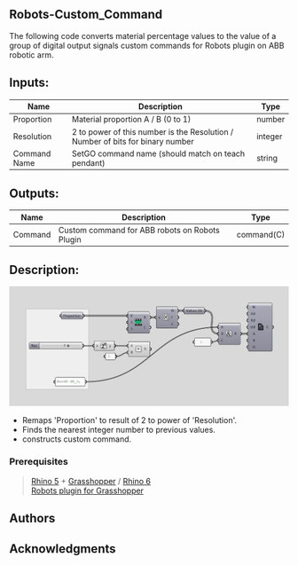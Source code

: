 ## Robots-Custom_Command

The following code converts material percentage values to the value of a group of digital output signals custom commands for Robots plugin on ABB robotic arm.

## Inputs:

| Name          |Description     | Type  |
| ------------- | -------------- | ----- |
| Proportion    | Material proportion A / B (0 to 1) | number |
| Resolution    | 2 to power of this number is the Resolution / Number of bits for binary number | integer |
| Command Name | SetGO command name (should match on teach pendant) | string |

## Outputs:

| Name          |Description     | Type  |
| ------------- | -------------- | ----- |
| Command  | Custom command for ABB robots on Robots Plugin | command(C) |

## Description:

![Grasshopper Algorithm](./doc/Definition.png)
- Remaps 'Proportion' to result of 2 to power of 'Resolution'.
- Finds the nearest integer number to previous values.
- constructs custom command.

### Prerequisites

> [Rhino 5](https://www.rhino3d.com/download/rhino/5/latest) + [Grasshopper](https://www.grasshopper3d.com/page/download-1) / [Rhino 6](https://www.rhino3d.com/download)  
> [Robots plugin for Grasshopper](https://github.com/visose/Robots)

## Authors

## Acknowledgments
